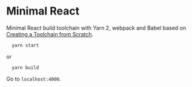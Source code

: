 # Minimal React

Minimal React build toolchain with Yarn 2, webpack and Babel based on [Creating a Toolchain from Scratch](https://reactjs.org/docs/create-a-new-react-app.html#creating-a-toolchain-from-scratch).

```
  yarn start
```

or

```
  yarn build
```

Go to `localhost:4000`.
